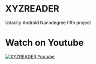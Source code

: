 # XYZREADER
Udacity Android Nanodegree fifth project

# Watch on Youtube
[![XYZREADER Youtube](http://img.youtube.com/vi/gSippLKOY0g/0.jpg)](http://www.youtube.com/watch?v=-tEu7WkYlHo)
